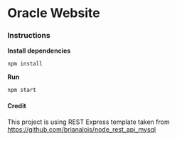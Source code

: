 # Oracle Website

### Instructions

**Install dependencies**
```
npm install
```

**Run**
```
npm start
```

#### Credit

This project is using REST Express template taken from https://github.com/brianalois/node_rest_api_mysql
